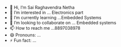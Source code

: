 - 👋 Hi, I’m Sai Raghavendra Netha
- 👀 I’m interested in ... Electronics part
- 🌱 I’m currently learning ...Embedded Systems 
- 💞️ I’m looking to collaborate on ... Embedded systems  
- 📫 How to reach me ...8897038978
- 😄 Pronouns: ...
- ⚡ Fun fact: ...

<!---
raghavendra445/raghavendra445 is a ✨ special ✨ repository because its `README.md` (this file) appears on your GitHub profile.
You can click the Preview link to take a look at your changes.
--->
